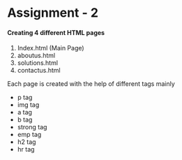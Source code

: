 # Assignment - 2

#### Creating 4 different HTML pages
1. Index.html (Main Page)
2. aboutus.html
3. solutions.html
4. contactus.html


Each page is created with the help of different tags mainly
* p tag
* img tag
* a tag
* b tag
* strong tag
* emp tag
* h2 tag
* hr tag
